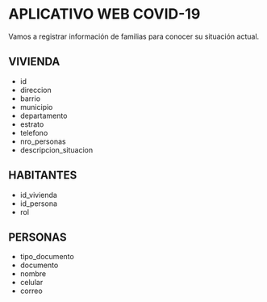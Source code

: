 # APLICATIVO WEB COVID-19

Vamos a registrar información de familias para conocer su situación actual.

## VIVIENDA

- id
- direccion
- barrio
- municipio
- departamento
- estrato
- telefono
- nro_personas
- descripcion_situacion

## HABITANTES

- id_vivienda
- id_persona
- rol

## PERSONAS

- tipo_documento
- documento
- nombre
- celular
- correo
